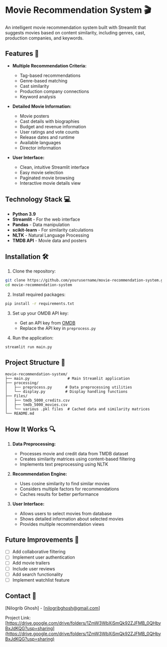 # Movie Recommendation System 🎬

An intelligent movie recommendation system built with Streamlit that suggests movies based on content similarity, including genres, cast, production companies, and keywords.

## Features 🌟

- **Multiple Recommendation Criteria:**
  - Tag-based recommendations
  - Genre-based matching
  - Cast similarity
  - Production company connections
  - Keyword analysis

- **Detailed Movie Information:**
  - Movie posters
  - Cast details with biographies
  - Budget and revenue information
  - User ratings and vote counts
  - Release dates and runtime
  - Available languages
  - Director information

- **User Interface:**
  - Clean, intuitive Streamlit interface
  - Easy movie selection
  - Paginated movie browsing
  - Interactive movie details view

## Technology Stack 💻

- **Python 3.9**
- **Streamlit** - For the web interface
- **Pandas** - Data manipulation
- **scikit-learn** - For similarity calculations
- **NLTK** - Natural Language Processing
- **TMDB API** - Movie data and posters

## Installation 🛠️

1. Clone the repository:
```bash
git clone https://github.com/yourusername/movie-recommendation-system.git
cd movie-recommendation-system
```

2. Install required packages:
```bash
pip install -r requirements.txt
```

3. Set up your OMDB API key:
   - Get an API key from [OMDB](https://www.themoviedb.org/documentation/api)
   - Replace the API key in `preprocess.py`

4. Run the application:
```bash
streamlit run main.py
```

## Project Structure 📁

```
movie-recommendation-system/
├── main.py                 # Main Streamlit application
├── processing/
│   ├── preprocess.py      # Data preprocessing utilities
│   └── display.py         # Display handling functions
├── Files/
│   ├── tmdb_5000_credits.csv
│   ├── tmdb_5000_movies.csv
│   └── various .pkl files  # Cached data and similarity matrices
└── README.md
```

## How It Works 🔍

1. **Data Preprocessing:**
   - Processes movie and credit data from TMDB dataset
   - Creates similarity matrices using content-based filtering
   - Implements text preprocessing using NLTK
   
2. **Recommendation Engine:**
   - Uses cosine similarity to find similar movies
   - Considers multiple factors for recommendations
   - Caches results for better performance

3. **User Interface:**
   - Allows users to select movies from database
   - Shows detailed information about selected movies
   - Provides multiple recommendation views

## Future Improvements 🚀

- [ ] Add collaborative filtering
- [ ] Implement user authentication
- [ ] Add movie trailers
- [ ] Include user reviews
- [ ] Add search functionality
- [ ] Implement watchlist feature

## Contact 📧

[Nilogrib Ghosh] - [nilogribghosh@gmail.com]

Project Link: [https://drive.google.com/drive/folders/1ZmW3WbXiSmQk92ZJFMB_0QHbyBxJdKQG?usp=sharing](https://drive.google.com/drive/folders/1ZmW3WbXiSmQk92ZJFMB_0QHbyBxJdKQG?usp=sharing)
